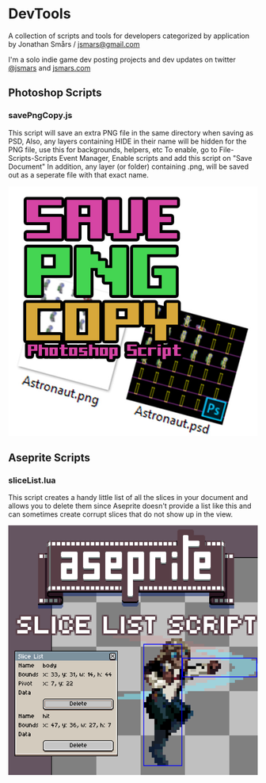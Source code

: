 # DevTools
A collection of scripts and tools for developers categorized by application
by Jonathan Smårs / jsmars@gmail.com

I'm a solo indie game dev posting projects and dev updates on twitter [@jsmars](https://twitter.com/jsmars) and [jsmars.com](http://jsmars.com/) 


## Photoshop Scripts

### savePngCopy.js
This script will save an extra PNG file in the same directory when saving as PSD,
Also, any layers containing HIDE in their name will be hidden for the PNG file, use this for backgrounds, helpers, etc
To enable, go to File-Scripts-Scripts Event Manager, Enable scripts and add this script on "Save Document"
In addition, any layer (or folder) containing .png, will be saved out as a seperate file with that exact name.

![](src/Photoshop/Scripts/savePngCopy.jpg)


## Aseprite Scripts

### sliceList.lua
This script creates a handy little list of all the slices in your document and allows you to delete them since Aseprite doesn't provide a list like this and can sometimes create corrupt slices that do not show up in the view.

![](src/Aseprite/sliceList.png)
